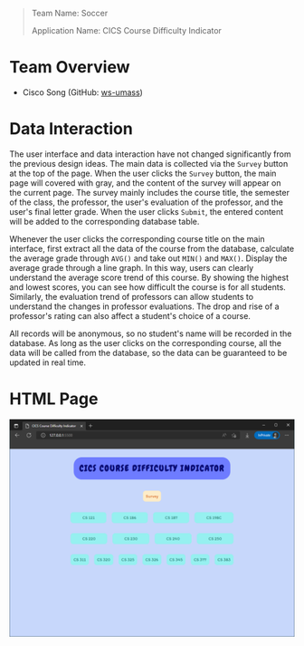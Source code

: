 > Team Name: Soccer
>
> Application Name: CICS Course Difficulty Indicator

# Team Overview

- Cisco Song (GitHub: [ws-umass](https://github.com/ws-umass))

# Data Interaction

The user interface and data interaction have not changed significantly from the previous design ideas. The main data is collected via the `Survey` button at the top of the page. When the user clicks the `Survey` button, the main page will covered with gray, and the content of the survey will appear on the current page. The survey mainly includes the course title, the semester of the class, the professor, the user's evaluation of the professor, and the user's final letter grade. When the user clicks `Submit`, the entered content will be added to the corresponding database table.

Whenever the user clicks the corresponding course title on the main interface, first extract all the data of the course from the database, calculate the average grade through `AVG()` and take out `MIN()` and `MAX()`. Display the average grade through a line graph. In this way, users can clearly understand the average score trend of this course. By showing the highest and lowest scores, you can see how difficult the course is for all students. Similarly, the evaluation trend of professors can allow students to understand the changes in professor evaluations. The drop and rise of a professor's rating can also affect a student's choice of a course.

All records will be anonymous, so no student's name will be recorded in the database. As long as the user clicks on the corresponding course, all the data will be called from the database, so the data can be guaranteed to be updated in real time.

# HTML Page

![HTML Page](./HTML.png)
